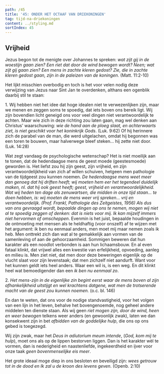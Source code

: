```yaml
---
path: /45
title: '45: ONDER HET OCTAAF VAN DRIEKONINGEN'
tag: tijd-na-driekoningen
content: ../styling.md
sortIndex: 45
---
```


## Vrijheid

Jezus begon tot de menigte over Johannes te spreken: _wat zijt gij in de woestijn gaan zien? Een riet dat door de wind bewogen wordt? Neen; wat zijt gij gaan zien? Een mens in zachte kleren gedost? Zie, die in zachte kleren gedost gaan, zijn in de paleizen van de koningen._ (Matt. 11:2-10)

Het lijkt misschien overbodig en toch is het voor velen nodig deze verwijzing van Jezus naar Sint Jan te overdenken, althans een ogenblik daarbij stil te staan:

1\. Wij hebben niet het idee dat hoge idealen niet te verwezenlijken zijn, maar we menen en zeggen soms te spoedig, dat iets boven ons bereik ligt. Wij zijn bovendien licht geneigd ons voor veel dingen niet verantwoordelijk te achten. Maar wie zich in deze richting zou laten gaan, mag wel denken aan Christus' waarschuwing: _wie de hand aan de ploeg slaat, en achterwaarts ziet, is niet geschikt voor het koninkrijk Gods_. (Luk. 9:62) Of hij herinnere zich de parabel van de man, die werd uitgelachen, omdat hij begonnen was een toren te bouwen, maar halverwege bleef steken... hij zette niet door. (Luk. 14:28)

Wat zegt vandaag de psychologische wetenschap? Het is niet moeilijk aan te tonen, dat de hedendaagse mens de geest moede (geestesmoede) geworden is. Het liefst zou hij zijn geest, zijn vrijheid, en zijn verantwoordelijkheid van zich af willen schuiven, hetgeen men pathologie van de tijdgeest zou kunnen noemen. _De hedendaagse mens weet meer dan genoeg dat hij driften heeft; wij moeten hem eer het tegendeel duidelijk maken, nl. dat hij ook geest heeft; geest, vrijheid en verantwoordelijkheid. Wat wij heden ten dage als zenuwartsen, die midden in onze tijd staan... te doen hebben, is: wij moeten de mens weer _vrij_ spreken... _vrij en verantwoordelijk._ (Prof. Frankl, _Pathologie des Zeitgeistes_, 1956) Als dus van ons gevraagd wordt, bepaalde dingen op ons te nemen, mogen wij niet al te spoedig zeggen of denken: _dat is niets voor mij_. Ik kan mijzelf immers niet hervormen of omscheppen_. Evenmin is het juist, bepaalde houdingen in de ontmoeting met mensen als te heldhaftig (voor onszelf) af te wijzen met het argument: ik ben nu eenmaal anders, men moet mij maar nemen zoals ik heb. Men onttrekt zich dan wat al te gemakkelijk aan vormen van de samenleving of aan de gehoorzaamheid. Sommigen beweren dat hun karakter als een noodlot verbonden is aan hun lichaamsbouw. En al even fataal klinkt, dat vrijwel alles een kwestie van erfelijkheid, opvoeding, aanleg en milieu is. Men ziet niet, dat men door deze beweringen eigenlijk op de vlucht slaat voor zijn levenstaak; dat men zichzelf niet aandurft. Want voor het kunnen geldt iets heel anders. Waar een wil is, is een weg. En dit klinkt heel wat bemoedigender dan een _ik ben nu eenmaal zo_.

2\. _Het mens-zijn in de eigenlijke zin begint eerst waar de mens boven al zijn afhankelijkheid uitstijgt en wel krachtens datgene, wat men de trotserende macht van de geest zou kunnen noemen._ (o.c. bl. 146)

En dan te weten, dat ons voor de nodige standvastigheid, voor het volgen van een lijn in het leven, behalve het bovengenoemde, nog geheel andere middelen ten dienste staan. Als wij geen _riet mogen zijn, door de wind, heen en weer bewogen_ telkens weer anders (en gewoonlijk zwak), laten we dan konsekwent zijn in bet _afbidden van de goddelijke hulp_, die ons op ons gebed is toegezegd.

Wij zijn zwak, maar het _Deus in adiutorium meum intende_, (_God, kom mij te hulp_), moet ons als op de lippen bestorven liggen. Dan is het karakter wèl te vormen, dan is nederigheid en naastenliefde, ingekeerdheid en ijver voor onze taak _geen bovenmenselijke eis meer_.

Het grote ideaal moge diep in ons besloten en beveiligd zijn: _wees getrouw tot in de dood en Ik zal u de kroon des levens geven_. (Openb. 2:10)
